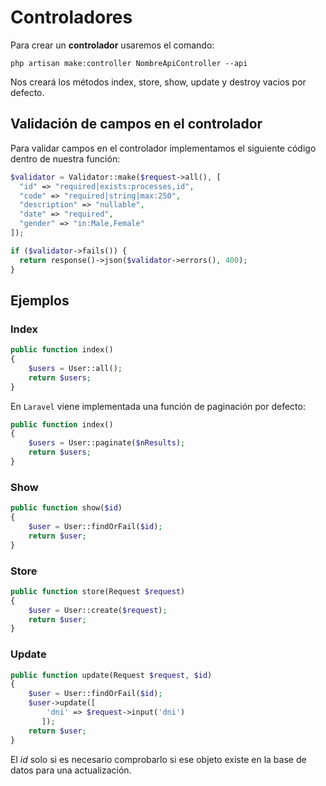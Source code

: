 # Controladores

Para crear un **controlador** usaremos el comando:

```
php artisan make:controller NombreApiController --api
```

Nos creará los métodos index, store, show, update y destroy vacios por defecto.

## Validación de campos en el controlador

Para validar campos en el controlador implementamos el siguiente código dentro de nuestra función:

```php
$validator = Validator::make($request->all(), [
  "id" => "required|exists:processes,id",
  "code" => "required|string|max:250",
  "description" => "nullable",
  "date" => "required",
  "gender" => "in:Male,Female"
]);

if ($validator->fails()) {
  return response()->json($validator->errors(), 400);
}
```

## Ejemplos

### Index

```php
public function index()
{
    $users = User::all();
    return $users;
}
```

En `Laravel` viene implementada una función de paginación por defecto:

```php
public function index()
{
    $users = User::paginate($nResults);
    return $users;
}
```

### Show

```php
public function show($id)
{
    $user = User::findOrFail($id);
    return $user;
}
```

### Store

```php
public function store(Request $request)
{
    $user = User::create($request);
    return $user;
}
```

### Update

```php
public function update(Request $request, $id)
{
    $user = User::findOrFail($id);
    $user->update([
        'dni' => $request->input('dni')
       ]);
    return $user;
}
```

El _id_ solo si es necesario comprobarlo si ese objeto existe en la base de datos para una actualización.
